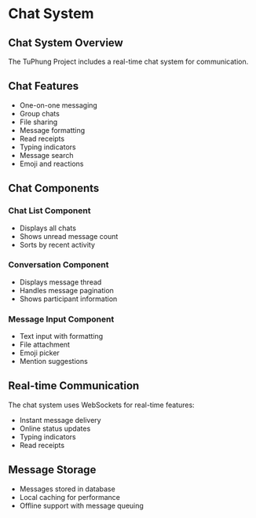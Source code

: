 ﻿---
sidebar_position: 5
---

# Chat System

## Chat System Overview

The TuPhung Project includes a real-time chat system for communication.

## Chat Features

- One-on-one messaging
- Group chats
- File sharing
- Message formatting
- Read receipts
- Typing indicators
- Message search
- Emoji and reactions

## Chat Components

### Chat List Component
- Displays all chats
- Shows unread message count
- Sorts by recent activity

### Conversation Component
- Displays message thread
- Handles message pagination
- Shows participant information

### Message Input Component
- Text input with formatting
- File attachment
- Emoji picker
- Mention suggestions

## Real-time Communication

The chat system uses WebSockets for real-time features:
- Instant message delivery
- Online status updates
- Typing indicators
- Read receipts

## Message Storage

- Messages stored in database
- Local caching for performance
- Offline support with message queuing
